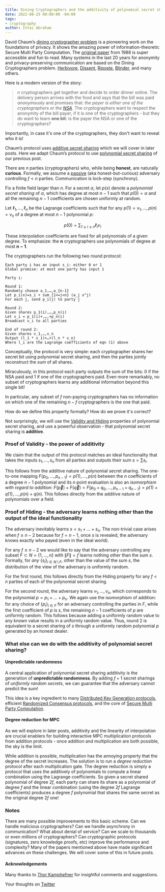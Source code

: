 ```yaml
---
title: Dining Cryptographers and the additivity of polynomial secret sharing
date: 2022-08-25 08:00:00 -04:00
tags:
- cryptography
author: Ittai Abraham
---
```


David Chaum’s [dining cryptographer problem](https://en.wikipedia.org/wiki/Dining_cryptographers_problem) is a pioneering work on the foundations of privacy. It shows the amazing power of information-theoretic Secure Multi Party Computation. The [original paper](https://users.ece.cmu.edu/~adrian/731-sp04/readings/dcnets.html) from 1988 is super accessible and fun to read. Many systems in the last 20 years for anonymity and privacy-preserving communication are based on the Dining Cryptographers problem. [Herbivore](https://www.cs.cornell.edu/people/egs/herbivore/documentation.html), [Dissent](https://dedis.cs.yale.edu/dissent/), [Riposte](https://arxiv.org/pdf/1503.06115.pdf), [Blinder](https://eprint.iacr.org/2020/248.pdf), and many others.

Here is a modern version of the story:

> $n$ cryptographers get together and decide to order dinner online. The delivery person arrives with the food and says that the bill was paid *anonymously* and promises that: *the payer is either one of the cryptographers or the [NSA](https://www.nsa.gov)*.
> The cryptographers want to respect the anonymity of the bill payer, if it is one of the cryptographers - but they do want to learn **one bit**: is the payer the NSA or one of the cryptographers?

Importantly, in case it's one of the cryptographers, they don't want to reveal who it is!

Chaum’s protocol uses [additive secret sharing](https://www1.cs.columbia.edu/~tal/4261/F19/secretsharingf19.pdf) which we will cover in later posts. Here we adapt Chaum’s protocol to use [polynomial secret sharing](https://decentralizedthoughts.github.io/2020-07-17-polynomial-secret-sharing-and-the-lagrange-basis/) of our previous post. 

There are $n$ parties (cryptographers) who, while being **honest**, are naturally **curious**. Formally, we assume a [passive](https://decentralizedthoughts.github.io/2019-06-07-modeling-the-adversary/) (aka honest-but-curious) adversary controlling $f<n$ parties. Communication is lock-step (synchrony).

Fix a finite field larger than $n$. For a secret $\alpha$, let $p(x)$ denote a *polynomial secret sharing* of $\alpha$, which has degree at most $n-1$ such that $p(0)=\alpha$ and all the remaining $n-1$ coefficients are chosen uniformly at random.

Let $\ell_1,\dots,\ell_n$ be the Lagrange coefficients such that for any $p(1)=v_1,\dots,p(n)=v_n$ of a degree at most $n-1$ polynomial $p$:

$$
p(0)= \sum_{1 \leq i \leq n} \ell_i v_i
$$

These interpolation coefficients are fixed for all polynomials of a given degree. To emphasize: the $\mathbf{n}$ cryptographers use polynomials of degree at most $\mathbf{n{-}1}$.


The cryptographers run the following two round protocol:
```
Each party i has an input s_i: either 0 or 1
Global promise: at most one party has input 1

Party i:

Round 1:
Randomly choose a_1,…,a_{n-1}
Let p_i(x)=s_i + sum_{1<=j<n} (a_j x^j)
For each j, send p_i(j) to party j

Round 2:
Given shares p_1(i),…,p_n(i)
Let v_i = p_1(i)+,…,+p_n(i)
Broadcast v_i to all parties

End of round 2:
Given shares v_1,…,v_n
Output (l_1 * v_1)+…+(l_n * v_n)
Where l_i are the Lagrange coefficients of eqn (1) above
```

Conceptually, the protocol is very simple: each cryptographer shares her secret bit using polynomial secret sharing, and then the parties jointly reconstruct the *sum* of all shares.

Miraculously, in this protocol each party outputs the sum of the bits: $0$ if the NSA paid and $1$ if one of the cryptographers paid. Even more remarkably, no subset of cryptographers learns any additional information beyond this single bit!

In particular, any subset of $f$ non-paying cryptographers has no information on which one of the remaining $n-f$ cryptographers is the one that paid.

How do we define this property formally? How do we prove it's correct?

Not surprisingly, we will use the [Validity and Hiding](https://decentralizedthoughts.github.io/2020-07-17-polynomial-secret-sharing-and-the-lagrange-basis/) properties of polynomial secret sharing, and use a powerful observation - that polynomial secret sharing is **additive**.

### Proof of Validity - the power of additivity

We claim that the output of this protocol matches an ideal functionality that takes the inputs $s_1,\dots,s_n$ from all parties and outputs their sum $s= \sum s_i$.

This follows from the additive nature of polynomial secret sharing. The one-to-one mapping $F(p_0, \dots,p_{n-1})=p(1),\dots, p(n)$ between the $n$ coefficients of a degree $n-1$ polynomial and its $n$ point evaluation is also an *isomorphism with regard to addition*: $F( \vec{p} )+F( \vec{q} ) = F(p_0+q_0, \dots, p_{n-1}+q_{n-1})= p(1)+q(1), \dots, p(n)+q(n)$. This follows directly from the additive nature of polynomials over a field. 

### Proof of Hiding - the adversary learns nothing other than the output of the ideal functionality

The adversary inevitably learns $s=s_1+\dots+s_n$. The non-trivial case arises when  $f \leq n-2$ because for $f=n-1$, once $s$ is revealed, the adversary knows exactly who payed (even in the ideal world).

For any $f\leq n-2$ we would like to say that the adversary controlling any subset $F \subset N= \lbrace 1,\dots,n \rbrace$ with $\|F\|=f$ learns nothing other than the sum $s$. Formally, for *any* $\lbrace s_i \rbrace_{i \in N \setminus F}$, other than the value of the sum $s$, the distribution of the view of the adversary is uniformly random.

For the first round, this follows directly from the Hiding property for any $f<n$ parties of each of the polynomial secret sharing. 

For the second round, the adversary learns $v_1,\dots,v_n$, which corresponds to the polynomial $p=p_1+\dots+p_n$. We again use the isomorphism of addition: for any choice of $\lbrace p_i \rbrace_{i \in F}$ for an adversary controlling the parties in $F$, while the first coefficient of $p$ is $s$, the remaining $n-1$ coefficients of $p$ are uniformly random. This follows because adding a uniformly random value to any known value results in a uniformly random value. Thus, round 2 is equivalent to a secret sharing of $s$ through a uniformly random polynomial $p$ generated by an honest dealer.

### What else can we do with the additivity of polynomial secret sharing?

#### Unpredictable randomness

A central application of polynomial secret sharing additivity is the generation of **unpredictable randomness**. By adding $f+1$ secret sharings of *uniformly random secrets*, we can guarantee that the adversary cannot predict the sum!

This idea is a key ingredient to many [Distributed Key Generation protocols](https://arxiv.org/pdf/2102.09041.pdf), efficient [Randomized Consensus protocols](https://eprint.iacr.org/2006/065.pdf), and the core of [Secure Multi Party Computation](https://eprint.iacr.org/2011/136.pdf).


#### Degree reduction for MPC

As we will explore in later posts, additivity and the linearity of interpolation are crucial enablers for building interactive MPC multiplication protocols from addition protocols - once addition and multiplication are both possible, the sky is the limit.

While addition is possible, multiplication has the annoying property that the degree of the secret increases. The solution is to run a *degree reduction* protocol after each multiplication gate. The degree reduction is simply a protocol that uses the additively of polynomials to compute a linear combination using the Lagrange coefficients. So given a secret shared polynomial of degree $2f$, each party can share its share as a polynomial of degree $f$ and the linear combination (using the degree $2f$ Lagrange coefficients) produces a degree $f$ polynomial that shares the same secret as the original degree $2f$ one! 

### Notes

There are many possible improvements to this basic scheme. Can we handle malicious cryptographers? Can we handle asynchrony in communication? What about denial of service? Can we scale to thousands or even millions of cryptographers? Can cryptographic protocols (signatures, zero knowledge proofs, etc) improve the performance and complexity?  Many of the papers mentioned above have made significant advances on these challenges. We will cover some of this in future posts.

#### Acknowledgements

Many thanks to [Thor Kamphefner](https://thork.net) for insightful comments and suggestions. 


Your thoughts on [Twitter](https://twitter.com/ittaia/status/1562777337753587712?s=21&t=dilr4XTgVUq0e5Q-10sRtg)